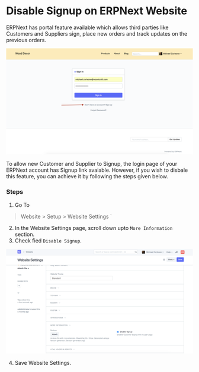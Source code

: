 
# Disable Signup on ERPNext Website



ERPNext has portal feature available which allows third parties like Customers and Suppliers sign, place new orders and track updates on the previous orders.


![Website signup](/files/website-signup.png)


To allow new Customer and Supplier to Signup, the login page of your ERPNext account has Signup link avaiable. However, if you wish to disbale this feature, you can achieve it by following the steps given below.


### Steps


1. Go To


> Website > Setup > Website Settings `


2. In the Website Settings page, scroll down upto `More Information` section.
3. Check fied `Disable Signup`.


![Disable signup](/files/disable-signup.png)


4. Save Website Settings.




